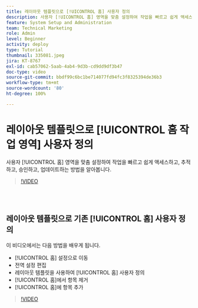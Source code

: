 ```yaml
---
title: 레이아웃 템플릿으로 [!UICONTROL 홈] 사용자 정의
description: 사용자 [!UICONTROL 홈] 영역을 맞춤 설정하여 작업을 빠르고 쉽게 액세스하고, 추적하고, 승인하고, 업데이트하는 방법을 알아봅니다.
feature: System Setup and Administration
team: Technical Marketing
role: Admin
level: Beginner
activity: deploy
type: Tutorial
thumbnail: 335081.jpeg
jira: KT-8767
exl-id: cab57062-5aab-4ab4-9d3b-cd9dd9df3b47
doc-type: video
source-git-commit: bbdf99c6bc1be714077fd94fc3f8325394de36b3
workflow-type: tm+mt
source-wordcount: '80'
ht-degree: 100%

---
```


# 레이아웃 템플릿으로 [!UICONTROL 홈 작업 영역] 사용자 정의

사용자 [!UICONTROL 홈] 영역을 맞춤 설정하여 작업을 빠르고 쉽게 액세스하고, 추적하고, 승인하고, 업데이트하는 방법을 알아봅니다.

>[!VIDEO](https://video.tv.adobe.com/v/3428091/?quality=12&learn=on&enablevpops=1)

<br>
</br>

## 레이아웃 템플릿으로 기존 [!UICONTROL 홈] 사용자 정의

이 비디오에서는 다음 방법을 배우게 됩니다.

* [!UICONTROL 홈] 설정으로 이동
* 전역 설정 편집
* 레이아웃 템플릿을 사용하여 [!UICONTROL 홈] 사용자 정의
* [!UICONTROL 홈]에서 항목 제거
* [!UICONTROL 홈]에 항목 추가

>[!VIDEO](https://video.tv.adobe.com/v/335081/?quality=12&learn=on&enablevpops=1)
